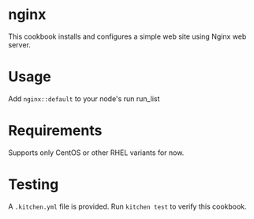 # nginx

This cookbook installs and configures a simple web site using Nginx web server.


Usage
=====
Add `nginx::default` to your node's run run_list


Requirements
============
Supports only CentOS or other RHEL variants for now.


Testing
=======
A `.kitchen.yml` file is provided. Run `kitchen test` to verify this cookbook.
